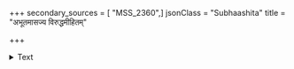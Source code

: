 +++
secondary_sources = [ "MSS_2360",]
jsonClass = "Subhaashita"
title = "अभूतमासज्य विरुद्धमीहितम्"

+++

<details><summary>Text</summary>

अभूतमासज्य विरुद्धमीहितं बलादलभ्यं तव लिप्सते नृपः।  
विजानतोऽपि ह्यनयस्य रौद्रतां भवत्यपाये परिमोहिनी मतिः॥
</details>
